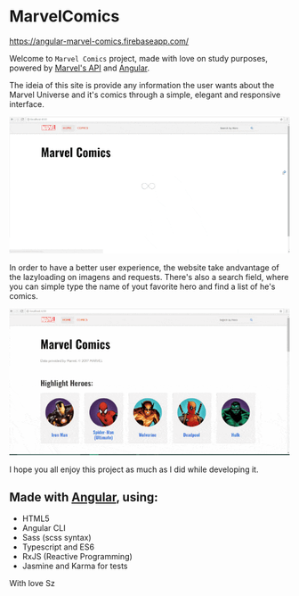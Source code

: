 # MarvelComics

https://angular-marvel-comics.firebaseapp.com/

Welcome to `Marvel Comics` project, made with love on study purposes, powered by [Marvel's API](https://developer.marvel.com/) and [Angular](https://angular.io/).

The ideia of this site is provide any information the user wants about the Marvel Universe and it's comics through a simple, elegant and responsive interface.

![Marvel Comics home gif](https://github.com/ericcbarbosa/marvel-comics/blob/master/src/assets/images/home.gif)

In order to have a better user experience, the website take andvantage of the lazyloading on imagens and requests. There's also a search field, where you can simple type the name of yout favorite hero and find a list of he's comics.

![Marvel Comics search by hero name gif](https://github.com/ericcbarbosa/marvel-comics/blob/master/src/assets/images/search-hero.gif)

I hope you all enjoy this project as much as I did while developing it.

## Made with [Angular](https://angular.io/), using:

* HTML5
* Angular CLI
* Sass (scss syntax)
* Typescript and ES6
* RxJS (Reactive Programming) 
* Jasmine and Karma for tests



With love Sz
